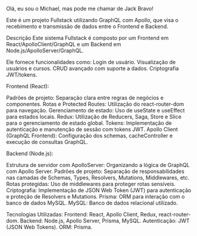Olá, eu sou o Michael, mas pode me chamar de Jack Bravo!

Este é um projeto Fullstack utilizando GraphQL com Apollo, que visa o recebimento e transmissão de dados entre o Frontend e Backend.

Descrição
Este sistema Fullstack é composto por um Frontend em React/ApolloClient/GraphQL e um Backend em Node.js/ApolloServer/GraphQL. 

Ele fornece funcionalidades como:
Login de usuário.
Visualização de usuários e cursos.
CRUD avançado com suporte a dados.
Criptografia JWT/tokens.

Frontend (React):

Padrões de projeto: Separação clara entre regras de negócios e componentes.
Rotas e Protected Routes: Utilização do react-router-dom para navegação.
Gerenciamento de estado: Uso de useState e useEffect para estados locais.
Redux: Utilização de Reducers, Saga, Store e Slice para o gerenciamento de estado global.
Tokens: Implementação de autenticação e manutenção de sessão com tokens JWT.
Apollo Client (GraphQL Frontend): Configuração dos schemas, cacheController e execução de consultas GraphQL.

Backend (Node.js):

Estrutura de servidor com ApolloServer: Organizando a lógica de GraphQL com Apollo Server.
Padrões de projeto: Separação de responsabilidades nas camadas de Schemas, Types, Resolvers, Mutations, Middlewares, etc.
Rotas protegidas: Uso de middlewares para proteger rotas sensíveis.
Criptografia: Implementação de JSON Web Token (JWT) para autenticação e proteção de Resolvers e Mutations.
Prisma: ORM para interação com o banco de dados MySQL.
MySQL: Banco de dados relacional utilizado.

Tecnologias Utilizadas:
Frontend: React, Apollo Client, Redux, react-router-dom.
Backend: Node.js, Apollo Server, Prisma, MySQL.
Autenticação: JWT (JSON Web Tokens).
ORM: Prisma.
